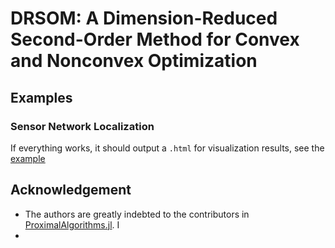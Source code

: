 # DRSOM: A Dimension-Reduced Second-Order Method for Convex and Nonconvex Optimization




## Examples

### Sensor Network Localization


If everything works, it should output a `.html` for visualization results, see the [example](example/snl.default.html)
## Acknowledgement
- The authors are greatly indebted to the contributors in [ProximalAlgorithms.jl](https://github.com/JuliaFirstOrder/ProximalAlgorithms.jl). I
- 


